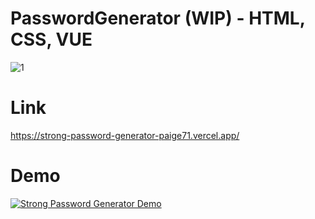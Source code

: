 # PasswordGenerator (WIP) - HTML, CSS, VUE

![1](https://user-images.githubusercontent.com/78217017/153348274-8c8e4b23-1174-4d8a-a1db-b7c03216b720.png)

# Link
https://strong-password-generator-paige71.vercel.app/

# Demo
[![Strong Password Generator Demo](https://www.youtube.com/watch?v=IRJXGbp3Udk)](https://www.youtube.com/watch?v=IRJXGbp3Udk "Strong Password Generator Demo")

